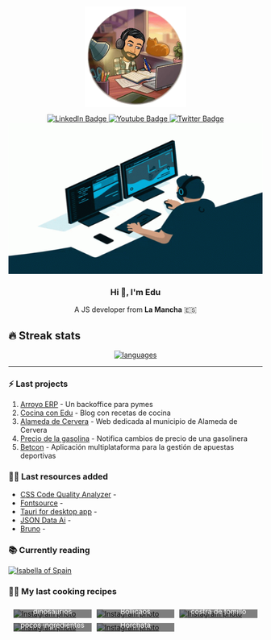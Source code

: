 <link rel="stylesheet" type="text/css" href="URL_TEST">

<p align="center" width="300">
   <img align="center" width="200" src="./assets/image.png" />
</p>

<div id="social" align="center">
  <div id="badges">
    <a href="https://www.linkedin.com/in/eduardoparramazuecos/">
      <img src="https://img.shields.io/badge/LinkedIn-blue?style=for-the-badge&logo=linkedin&logoColor=white" alt="LinkedIn Badge"/>
    </a>
    <a href="http://www.eduardoparra.es/">
      <img src="https://img.shields.io/badge/Blogger-orange?style=for-the-badge&logo=blogger&logoColor=white" alt="Youtube Badge"/>
    </a>
    <a href="https://twitter.com/_eduparra">
      <img src="https://img.shields.io/badge/Twitter-blue?style=for-the-badge&logo=twitter&logoColor=white" alt="Twitter Badge"/>
    </a>
  </div>
</div>

<div align="center">
  <img src="./assets/coding.gif" width="600" height="300"/>
</div>

<div align="center">
  <h3>Hi 👋, I'm Edu </h3>
  <p>A JS developer from <span style='font-weight: bold'>La Mancha</span> 🇪🇸</p>
</div>

## 🔥 Streak stats

<div align="center" width='auto'>
  <a href="https://github.com/anuraghazra/github-readme-stats">
    <img alt="languages" src="https://github-readme-stats.vercel.app/api/top-langs/?username=soker90&layout=compact&theme=react"/>
  </a>
</div>

---

### :zap: Last projects

1. [Arroyo ERP](https://github.com/soker90/arroyo-erp-project) - Un backoffice para pymes
2. [Cocina con Edu](https://github.com/soker90/cooking-blog) - Blog con recetas de cocina
3. [Alameda de Cervera](https://alamedadecervera.com) - Web dedicada al municipio de Alameda de Cervera
4. [Precio de la gasolina](https://github.com/soker90/precio-gasolina) - Notifica cambios de precio de una gasolinera
5. [Betcon](http://betcon.eduardoparra.es) - Aplicación multiplataforma para la gestión de apuestas deportivas

### 👨‍🎓 Last resources added

<!-- START_SECTION:links -->

- [CSS Code Quality Analyzer](https://link.eduardoparra.es/30) -
- [Fontsource](https://link.eduardoparra.es/29) -
- [Tauri for desktop app](https://link.eduardoparra.es/28) -
- [JSON Data Ai](https://link.eduardoparra.es/27) -
- [Bruno](https://link.eduardoparra.es/26) -
<!-- END_SECTION:links -->

<!-- START_SECTION:books -->

### 📚 Currently reading

[![Isabella of Spain](http://books.google.com/books/content?id=M_mwngEACAAJ&printsec=frontcover&img=1&zoom=1&source=gbs_api)](https://github.com/soker90/libros/issues/2 "Isabella of Spain by William Thomas Walsh")

<!-- END_SECTION:books -->

### 🧑‍🍳 My last cooking recipes



<div style="display: grid; grid-template-columns: repeat(auto-fit, minmax(120px, 1fr)); gap: 10px; padding: 10px;">
<!-- START_SECTION:recipes -->
<div style="position: relative; overflow: hidden; max-width: 100%; max-height: 100%;">
    <a href='https://recetas.eduardoparra.es/blog/cheesecake-de-dinosaurios/' target="_blank">
        <img style="width: 100%; height: 100%; object-fit: cover;" src='https://recetas.eduardoparra.es/images/uploads/cheesecake-dinosaurios.webp' alt="Instagram photo" />
        <div style="position: absolute; bottom: 0; left: 0; width: 100%; background-color: rgba(0, 0, 0, 0.5); color: white; padding: 5px; box-sizing: border-box; text-align: center;">Tarta de queso de dinosaurios</div>
    </a>
</div>
<div style="position: relative; overflow: hidden; max-width: 100%; max-height: 100%;">
    <a href='https://recetas.eduardoparra.es/blog/bollicaos/' target="_blank">
        <img style="width: 100%; height: 100%; object-fit: cover;" src='https://recetas.eduardoparra.es/images/uploads/bollicaos.webp' alt="Instagram photo" />
        <div style="position: absolute; bottom: 0; left: 0; width: 100%; background-color: rgba(0, 0, 0, 0.5); color: white; padding: 5px; box-sizing: border-box; text-align: center;">Bollicaos</div>
    </a>
</div>
<div style="position: relative; overflow: hidden; max-width: 100%; max-height: 100%;">
    <a href='https://recetas.eduardoparra.es/blog/br%C3%B3coli-al-lim%C3%B3n-con-costra-de-tomillo/' target="_blank">
        <img style="width: 100%; height: 100%; object-fit: cover;" src='https://recetas.eduardoparra.es/assets/logo.svg' alt="Instagram photo" />
        <div style="position: absolute; bottom: 0; left: 0; width: 100%; background-color: rgba(0, 0, 0, 0.5); color: white; padding: 5px; box-sizing: border-box; text-align: center;">Brócoli al limón con costra de tomillo</div>
    </a>
</div>
<div style="position: relative; overflow: hidden; max-width: 100%; max-height: 100%;">
    <a href='https://recetas.eduardoparra.es/blog/postre-de-cafe/' target="_blank">
        <img style="width: 100%; height: 100%; object-fit: cover;" src='https://recetas.eduardoparra.es/images/uploads/postre-cafe.webp' alt="Instagram photo" />
        <div style="position: absolute; bottom: 0; left: 0; width: 100%; background-color: rgba(0, 0, 0, 0.5); color: white; padding: 5px; box-sizing: border-box; text-align: center;">Flan de café con muy pocos ingredientes</div>
    </a>
</div>
<div style="position: relative; overflow: hidden; max-width: 100%; max-height: 100%;">
    <a href='https://recetas.eduardoparra.es/blog/horchata/' target="_blank">
        <img style="width: 100%; height: 100%; object-fit: cover;" src='https://recetas.eduardoparra.es/images/uploads/img_20221030_122749.jpg' alt="Instagram photo" />
        <div style="position: absolute; bottom: 0; left: 0; width: 100%; background-color: rgba(0, 0, 0, 0.5); color: white; padding: 5px; box-sizing: border-box; text-align: center;">Horchata</div>
    </a>
</div>
<!-- END_SECTION:recipes -->
</div>